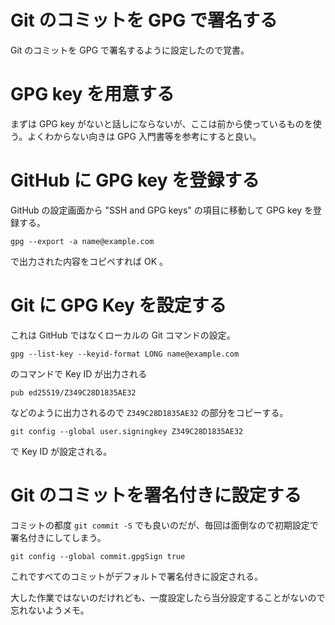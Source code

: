 # Git のコミットを GPG で署名する

Git のコミットを GPG で署名するように設定したので覚書。

# GPG key を用意する

まずは GPG key がないと話しにならないが、ここは前から使っているものを使う。よくわからない向きは GPG 入門書等を参考にすると良い。

# GitHub に GPG key を登録する

GitHub の設定画面から "SSH and GPG keys" の項目に移動して GPG key を登録する。

    gpg --export -a name@example.com

で出力された内容をコピペすれば OK 。

# Git に GPG Key を設定する

これは GitHub ではなくローカルの Git コマンドの設定。

    gpg --list-key --keyid-format LONG name@example.com

のコマンドで Key ID が出力される

    pub ed25519/Z349C28D1835AE32

などのように出力されるので `Z349C28D1835AE32` の部分をコピーする。

    git config --global user.signingkey Z349C28D1835AE32

で Key ID が設定される。

# Git のコミットを署名付きに設定する

コミットの都度 `git commit -S` でも良いのだが、毎回は面倒なので初期設定で署名付きにしてしまう。

    git config --global commit.gpgSign true

これですべてのコミットがデフォルトで署名付きに設定される。

大した作業ではないのだけれども、一度設定したら当分設定することがないので忘れないようメモ。